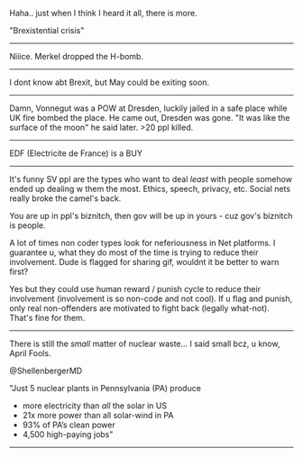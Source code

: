 

Haha.. just when I think I heard it all, there is more.

"Brexistential crisis"

---

Niiice. Merkel dropped the H-bomb.

---

I dont know abt Brexit, but May could be exiting soon.

---

Damn, Vonnegut was a POW at Dresden, luckily jailed in a safe place while UK fire bombed the place. He came out, Dresden was gone. "It was like the surface of the moon" he said later. >20 ppl killed.

---

EDF (Electricite de France) is a BUY

---

It's funny SV ppl are the types who want to deal _least_ with people
somehow ended up dealing w them the most. Ethics, speech, privacy,
etc. Social nets really broke the camel's back.

You are up in ppl's biznitch, then gov will be up in yours - cuz gov's
biznitch is people.

A lot of times non coder types look for neferiousness in Net
platforms. I guarantee u, what they do most of the time is trying to
reduce their involvement. Dude is flagged for sharing gif, wouldnt it
be better to warn first?

Yes but they could use human reward / punish cycle to reduce their
involvement (involvement is so non-code and not cool). If u flag and
punish, only real non-offenders are motivated to fight back (legally
what-not). That's fine for them.

----

There is still the _small_ matter of nuclear waste... I said small
bcz, u know, April Fools.

@ShellenbergerMD

"Just 5 nuclear plants in Pennsylvania (PA) produce
 
- more electricity than *all* the solar in US
- 21x more power than all solar-wind in PA
- 93% of PA’s clean power
- 4,500 high-paying jobs"

---
